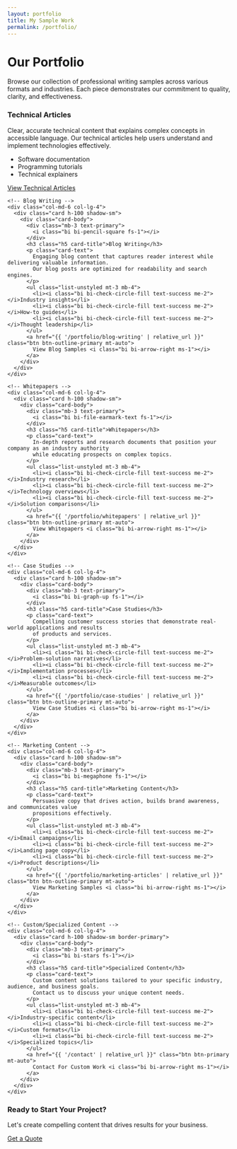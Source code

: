 ```yaml
---
layout: portfolio
title: My Sample Work
permalink: /portfolio/
---
```


<div class="container py-5 main-content">
  <h1 class="text-center mb-5">Our Portfolio</h1>
  
  <div class="row mb-5">
    <div class="col-lg-8 mx-auto text-center">
      <p class="lead">
        Browse our collection of professional writing samples across various formats and industries.
        Each piece demonstrates our commitment to quality, clarity, and effectiveness.
      </p>
    </div>
  </div>
  
  <!-- Portfolio Categories -->
  <div class="row g-4 mb-5">
    <!-- Technical Articles -->
    <div class="col-md-6 col-lg-4">
      <div class="card h-100 shadow-sm">
        <div class="card-body">
          <div class="mb-3 text-primary">
            <i class="bi bi-cpu fs-1"></i>
          </div>
          <h3 class="h5 card-title">Technical Articles</h3>
          <p class="card-text">
            Clear, accurate technical content that explains complex concepts in accessible language.
            Our technical articles help users understand and implement technologies effectively.
          </p>
          <ul class="list-unstyled mt-3 mb-4">
            <li><i class="bi bi-check-circle-fill text-success me-2"></i>Software documentation</li>
            <li><i class="bi bi-check-circle-fill text-success me-2"></i>Programming tutorials</li>
            <li><i class="bi bi-check-circle-fill text-success me-2"></i>Technical explainers</li>
          </ul>
          <a href="{{ '/portfolio/technical-articles' | relative_url }}" class="btn btn-outline-primary mt-auto">
            View Technical Articles <i class="bi bi-arrow-right ms-1"></i>
          </a>
        </div>
      </div>
    </div>
    
    <!-- Blog Writing -->
    <div class="col-md-6 col-lg-4">
      <div class="card h-100 shadow-sm">
        <div class="card-body">
          <div class="mb-3 text-primary">
            <i class="bi bi-pencil-square fs-1"></i>
          </div>
          <h3 class="h5 card-title">Blog Writing</h3>
          <p class="card-text">
            Engaging blog content that captures reader interest while delivering valuable information.
            Our blog posts are optimized for readability and search engines.
          </p>
          <ul class="list-unstyled mt-3 mb-4">
            <li><i class="bi bi-check-circle-fill text-success me-2"></i>Industry insights</li>
            <li><i class="bi bi-check-circle-fill text-success me-2"></i>How-to guides</li>
            <li><i class="bi bi-check-circle-fill text-success me-2"></i>Thought leadership</li>
          </ul>
          <a href="{{ '/portfolio/blog-writing' | relative_url }}" class="btn btn-outline-primary mt-auto">
            View Blog Samples <i class="bi bi-arrow-right ms-1"></i>
          </a>
        </div>
      </div>
    </div>
    
    <!-- Whitepapers -->
    <div class="col-md-6 col-lg-4">
      <div class="card h-100 shadow-sm">
        <div class="card-body">
          <div class="mb-3 text-primary">
            <i class="bi bi-file-earmark-text fs-1"></i>
          </div>
          <h3 class="h5 card-title">Whitepapers</h3>
          <p class="card-text">
            In-depth reports and research documents that position your company as an industry authority
            while educating prospects on complex topics.
          </p>
          <ul class="list-unstyled mt-3 mb-4">
            <li><i class="bi bi-check-circle-fill text-success me-2"></i>Industry research</li>
            <li><i class="bi bi-check-circle-fill text-success me-2"></i>Technology overviews</li>
            <li><i class="bi bi-check-circle-fill text-success me-2"></i>Solution comparisons</li>
          </ul>
          <a href="{{ '/portfolio/whitepapers' | relative_url }}" class="btn btn-outline-primary mt-auto">
            View Whitepapers <i class="bi bi-arrow-right ms-1"></i>
          </a>
        </div>
      </div>
    </div>
    
    <!-- Case Studies -->
    <div class="col-md-6 col-lg-4">
      <div class="card h-100 shadow-sm">
        <div class="card-body">
          <div class="mb-3 text-primary">
            <i class="bi bi-graph-up fs-1"></i>
          </div>
          <h3 class="h5 card-title">Case Studies</h3>
          <p class="card-text">
            Compelling customer success stories that demonstrate real-world applications and results
            of products and services.
          </p>
          <ul class="list-unstyled mt-3 mb-4">
            <li><i class="bi bi-check-circle-fill text-success me-2"></i>Problem-solution narratives</li>
            <li><i class="bi bi-check-circle-fill text-success me-2"></i>Implementation processes</li>
            <li><i class="bi bi-check-circle-fill text-success me-2"></i>Measurable outcomes</li>
          </ul>
          <a href="{{ '/portfolio/case-studies' | relative_url }}" class="btn btn-outline-primary mt-auto">
            View Case Studies <i class="bi bi-arrow-right ms-1"></i>
          </a>
        </div>
      </div>
    </div>
    
    <!-- Marketing Content -->
    <div class="col-md-6 col-lg-4">
      <div class="card h-100 shadow-sm">
        <div class="card-body">
          <div class="mb-3 text-primary">
            <i class="bi bi-megaphone fs-1"></i>
          </div>
          <h3 class="h5 card-title">Marketing Content</h3>
          <p class="card-text">
            Persuasive copy that drives action, builds brand awareness, and communicates value
            propositions effectively.
          </p>
          <ul class="list-unstyled mt-3 mb-4">
            <li><i class="bi bi-check-circle-fill text-success me-2"></i>Email campaigns</li>
            <li><i class="bi bi-check-circle-fill text-success me-2"></i>Landing page copy</li>
            <li><i class="bi bi-check-circle-fill text-success me-2"></i>Product descriptions</li>
          </ul>
          <a href="{{ '/portfolio/marketing-articles' | relative_url }}" class="btn btn-outline-primary mt-auto">
            View Marketing Samples <i class="bi bi-arrow-right ms-1"></i>
          </a>
        </div>
      </div>
    </div>
    
    <!-- Custom/Specialized Content -->
    <div class="col-md-6 col-lg-4">
      <div class="card h-100 shadow-sm border-primary">
        <div class="card-body">
          <div class="mb-3 text-primary">
            <i class="bi bi-stars fs-1"></i>
          </div>
          <h3 class="h5 card-title">Specialized Content</h3>
          <p class="card-text">
            Custom content solutions tailored to your specific industry, audience, and business goals.
            Contact us to discuss your unique content needs.
          </p>
          <ul class="list-unstyled mt-3 mb-4">
            <li><i class="bi bi-check-circle-fill text-success me-2"></i>Industry-specific content</li>
            <li><i class="bi bi-check-circle-fill text-success me-2"></i>Custom formats</li>
            <li><i class="bi bi-check-circle-fill text-success me-2"></i>Specialized topics</li>
          </ul>
          <a href="{{ '/contact' | relative_url }}" class="btn btn-primary mt-auto">
            Contact For Custom Work <i class="bi bi-arrow-right ms-1"></i>
          </a>
        </div>
      </div>
    </div>
  </div>
  
  <!-- CTA Section -->
  <div class="row mt-5">
    <div class="col-lg-8 mx-auto text-center">
      <div class="card bg-light border-0 p-4 shadow-sm">
        <div class="card-body">
          <h3>Ready to Start Your Project?</h3>
          <p class="lead mb-4">
            Let's create compelling content that drives results for your business.
          </p>
          <a href="{{ '/contact' | relative_url }}" class="btn btn-primary btn-lg">
            Get a Quote
            <i class="bi bi-arrow-right ms-2"></i>
          </a>
        </div>
      </div>
    </div>
  </div>
</div>